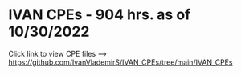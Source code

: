 # IVAN CPEs - 904 hrs. as of 10/30/2022

Click link to view CPE files --> https://github.com/IvanVlademirS/IVAN_CPEs/tree/main/IVAN_CPEs
